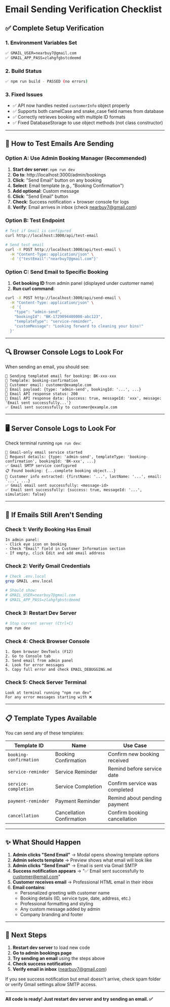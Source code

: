# Email Sending Verification Checklist

## ✅ Complete Setup Verification

### 1. Environment Variables Set
```bash
✅ GMAIL_USER=nearbuy7@gmail.com
✅ GMAIL_APP_PASS=zlahgfgbstcdeemd
```

### 2. Build Status
```bash
✅ npm run build - PASSED (no errors)
```

### 3. Fixed Issues
- ✅ API now handles nested `customerInfo` object properly
- ✅ Supports both camelCase and snake_case field names from database
- ✅ Correctly retrieves booking with multiple ID formats
- ✅ Fixed DatabaseStorage to use object methods (not class constructor)

---

## 📧 How to Test Emails Are Sending

### Option A: Use Admin Booking Manager (Recommended)

1. **Start dev server**: `npm run dev`
2. **Go to**: http://localhost:3000/admin/bookings
3. **Click**: "Send Email" button on any booking
4. **Select**: Email template (e.g., "Booking Confirmation")
5. **Add optional**: Custom message
6. **Click**: "Send Email" button
7. **Check**: Success notification + browser console for logs
8. **Verify**: Email arrives in inbox (check nearbuy7@gmail.com)

### Option B: Test Endpoint

```bash
# Test if Gmail is configured
curl http://localhost:3000/api/test-email

# Send test email
curl -X POST http://localhost:3000/api/test-email \
  -H "Content-Type: application/json" \
  -d '{"testEmail":"nearbuy7@gmail.com"}'
```

### Option C: Send Email to Specific Booking

1. **Get booking ID** from admin panel (displayed under customer name)
2. **Run curl command**:

```bash
curl -X POST http://localhost:3000/api/send-email \
  -H "Content-Type: application/json" \
  -d '{
    "type": "admin-send",
    "bookingId": "BK-1729094400000-abc123",
    "templateType": "service-reminder",
    "customMessage": "Looking forward to cleaning your bins!"
  }'
```

---

## 🔍 Browser Console Logs to Look For

When sending an email, you should see:

```
🚀 Sending templated email for booking: BK-xxx-xxx
📧 Template: booking-confirmation
📧 Customer email: customer@example.com
📝 Email payload: {type: 'admin-send', bookingId: '...', ...}
📡 Email API response status: 200
📄 Email API response data: {success: true, messageId: 'xxx', message: 'Email sent successfully...'}
✅ Email sent successfully to customer@example.com
```

---

## 🖥️ Server Console Logs to Look For

Check terminal running `npm run dev`:

```
🚀 Gmail-only email service started
📝 Request details: {type: 'admin-send', templateType: 'booking-confirmation', bookingId: 'BK-xxx', ...}
✅ Gmail SMTP service configured
📋 Found booking: {...complete booking object...}
👤 Customer info extracted: {firstName: '...', lastName: '...', email: '...', ...}
✅ Gmail email sent successfully: <message-id>
✅ Email sent successfully: {success: true, messageId: '...', simulation: false}
```

---

## 🚨 If Emails Still Aren't Sending

### Check 1: Verify Booking Has Email
```
In admin panel:
- Click eye icon on booking
- Check "Email" field in Customer Information section
- If empty, click Edit and add email address
```

### Check 2: Verify Gmail Credentials
```bash
# Check .env.local
grep GMAIL .env.local

# Should show:
# GMAIL_USER=nearbuy7@gmail.com
# GMAIL_APP_PASS=zlahgfgbstcdeemd
```

### Check 3: Restart Dev Server
```bash
# Stop current server (Ctrl+C)
npm run dev
```

### Check 4: Check Browser Console
```
1. Open browser DevTools (F12)
2. Go to Console tab
3. Send email from admin panel
4. Look for error messages
5. Copy full error and check EMAIL_DEBUGGING.md
```

### Check 5: Check Server Terminal
```
Look at terminal running "npm run dev"
For any error messages starting with ❌
```

---

## 📋 Template Types Available

You can send any of these templates:

| Template ID | Name | Use Case |
|---|---|---|
| `booking-confirmation` | Booking Confirmation | Confirm new booking received |
| `service-reminder` | Service Reminder | Remind before service date |
| `service-completion` | Service Completion | Confirm service was completed |
| `payment-reminder` | Payment Reminder | Remind about pending payment |
| `cancellation` | Cancellation Confirmation | Confirm booking cancellation |

---

## ✨ What Should Happen

1. **Admin clicks "Send Email"** → Modal opens showing template options
2. **Admin selects template** → Preview shows what email will look like
3. **Admin clicks "Send Email"** → Email is sent via Gmail SMTP
4. **Success notification appears** → "✅ Email sent successfully to customer@email.com"
5. **Customer receives email** → Professional HTML email in their inbox
6. **Email contains**:
   - Personalized greeting with customer name
   - Booking details (ID, service type, date, address, etc.)
   - Professional formatting and styling
   - Any custom message added by admin
   - Company branding and footer

---

## 🎯 Next Steps

1. **Restart dev server** to load new code
2. **Go to admin bookings page**
3. **Try sending an email** using the steps above
4. **Check success notification**
5. **Verify email in inbox** (nearbuy7@gmail.com)

If you see success notification but email doesn't arrive, check spam folder or verify Gmail settings allow SMTP access.

---

**All code is ready! Just restart dev server and try sending an email. ✅**
